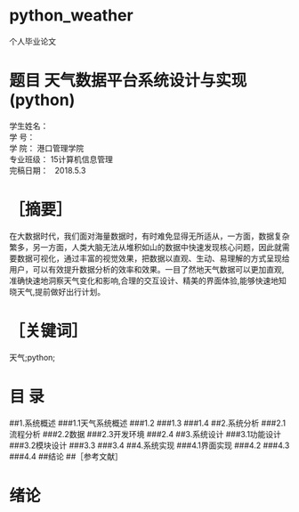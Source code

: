 # python_weather
个人毕业论文
# 题目 天气数据平台系统设计与实现(python)
学生姓名：                       
学    号：                       
学    院：   港口管理学院      
专业班级：   15计算机信息管理      
完稿日期：   2018.5.3           
# ［摘要］
在大数据时代，我们面对海量数据时，有时难免显得无所适从，一方面，数据复杂繁多，另一方面，人类大脑无法从堆积如山的数据中快速发现核心问题，因此就需要数据可视化，通过丰富的视觉效果，把数据以直观、生动、易理解的方式呈现给用户，可以有效提升数据分析的效率和效果。一目了然地天气数据可以更加直观,准确快速地洞察天气变化和影响,合理的交互设计、精美的界面体验,能够快速地知晓天气,提前做好出行计划。
# ［关键词］
天气;python;
# 目 录
  ##1.系统概述
    ###1.1天气系统概述
    ###1.2
    ###1.3
    ###1.4
  ##2.系统分析
    ###2.1流程分析
    ###2.2数据
    ###2.3开发环境
    ###2.4
  ##3.系统设计
    ###3.1功能设计
    ###3.2模块设计
    ###3.3
    ###3.4
  ##4.系统实现
  ###4.1界面实现
  ###4.2
  ###4.3
  ###4.4
  ##结论
  ##［参考文献］
# 绪论
